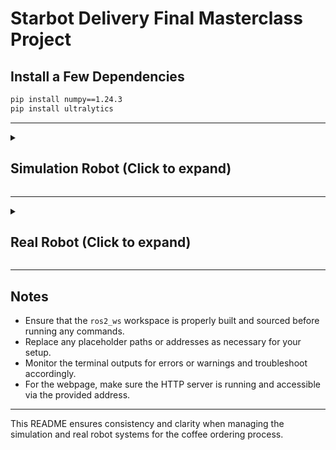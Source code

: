 # Starbot Delivery Final Masterclass Project

## Install a Few Dependencies
```bash
pip install numpy==1.24.3 
pip install ultralytics
```

---

<details>
  <summary><h2><strong>Simulation Robot (Click to expand)</strong></h2></summary>

### Launch the Simulation World
```bash
source ~/ros2_ws/install/setup.bash
ros2 launch the_construct_office_gazebo starbots_ur3e.launch.xml
```

### Launch the MoveIt Node Group
```bash
source ~/ros2_ws/install/setup.bash
ros2 launch sim_moveit_config move_group.launch.py
```

### Launch the MoveIt Rviz Node
```bash
source ~/ros2_ws/install/setup.bash
ros2 launch sim_moveit_config moveit_rviz.launch.py
```

### Launch the Planning Scene
```bash
source ~/ros2_ws/install/setup.bash
ros2 launch robot_trajectory_manipulation planning_scene.launch.py
```

### Launch the Perception Vision System (YOLOv8)
```bash
source ~/ros2_ws/install/setup.bash
ros2 launch hole_detection_yolo hole_detector.launch.py
```

### Launch the Webpage
#### ROSBridge WebSocket
```bash
cd ~/ros2_ws/src/webapp
ros2 launch rosbridge_server rosbridge_websocket_launch.xml
```

#### HTTP Server for the Webpage
```bash
cd ~/ros2_ws/src/webapp
python3 -m http.server 7000
```

#### Retrieve Webpage and ROSBridge Addresses
```bash
cd ~/ros2_ws/src/webapp
webpage_address
```
```bash
cd ~/ros2_ws/src/webapp
rosbridge_address
```

### Launch the Manipulation System (Coffee Order Handler)
```bash
source ~/ros2_ws/install/setup.bash
ros2 launch robot_trajectory_manipulation coffee_order_handler.launch.py
```

</details>

---

<details>
  <summary><h2><strong>Real Robot (Click to expand)</strong></h2></summary>

### Launch the MoveIt Node Group
```bash
source ~/ros2_ws/install/setup.bash
ros2 launch real_moveit_config move_group.launch.py
```

### Launch the MoveIt Rviz Node
```bash
source ~/ros2_ws/install/setup.bash
ros2 launch real_moveit_config moveit_rviz.launch.py
```

### Launch the Planning Scene
```bash
source ~/ros2_ws/install/setup.bash
ros2 launch robot_trajectory_manipulation planning_scene_real.launch.py
```

### Launch the Perception Vision System (YOLOv8)
```bash
source ~/ros2_ws/install/setup.bash
ros2 launch hole_detection_real_yolo hole_detector_real.launch.py
```

### Launch the Webpage
#### ROSBridge WebSocket
```bash
cd ~/ros2_ws/src/webapp
ros2 launch rosbridge_server rosbridge_websocket_launch.xml
```

#### HTTP Server for the Webpage
```bash
cd ~/ros2_ws/src/webapp
python3 -m http.server 7000
```

#### Retrieve Webpage and ROSBridge Addresses
```bash
cd ~/ros2_ws/src/webapp
webpage_address
```
```bash
cd ~/ros2_ws/src/webapp
rosbridge_address
```

### Launch the Manipulation System (Coffee Order Handler for Real Robot)
```bash
source ~/ros2_ws/install/setup.bash
ros2 launch robot_trajectory_manipulation coffee_order_handler_real.launch.py
```

</details>

---

## Notes

- Ensure that the `ros2_ws` workspace is properly built and sourced before running any commands.
- Replace any placeholder paths or addresses as necessary for your setup.
- Monitor the terminal outputs for errors or warnings and troubleshoot accordingly.
- For the webpage, make sure the HTTP server is running and accessible via the provided address.

---

This README ensures consistency and clarity when managing the simulation and real robot systems for the coffee ordering process.









